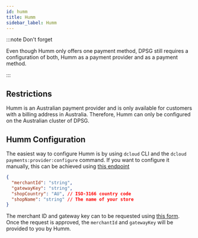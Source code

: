 ```yaml
---
id: humm
title: Humm
sidebar_label: Humm
---
```


:::note Don't forget

Even though Humm only offers one payment method, DPSG still requires a configuration of both, Humm as a payment provider and as a payment method.

:::

## Restrictions

Humm is an Australian payment provider and is only available for customers with a billing address in Australia. Therefore, Humm can only be configured on the Australian cluster of DPSG.

## Humm Configuration

The easiest way to configure Humm is by using `dcloud` CLI and the `dcloud payments:provider:configure` command. If you want to configure it manually, this can be achieved using [this endpoint](https://dpsg.deity.cloud/#/Management/EnvironmentPaymentProviderController_humm_create)

```json
{
  "merchantId": "string",
  "gatewayKey": "string",
  "shopCountry": "AU", // ISO-3166 country code
  "shopName": "string" // The name of your store
}
```


The merchant ID and gateway key can to be requested using [this form](https://docs.shophumm.com.au/request_api.html). Once the request is approved, the `merchantId` and `gatewayKey` will be provided to you by Humm.